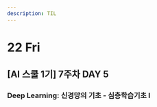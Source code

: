 ```yaml
---
description: TIL
---
```


# 22 Fri

## \[AI 스쿨 1기\] 7주차 DAY 5

### Deep Learning: 신경망의 기초 - 심층학습기초 I



